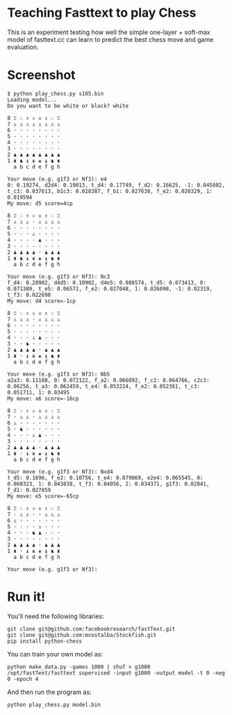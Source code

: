Teaching Fasttext to play Chess
===============================

This is an experiment testing how well the simple one-layer + soft-max model of fasttext.cc
can learn to predict the best chess move and game evaluation.

Screenshot
==========

    $ python play_chess.py s105.bin
    Loading model...
    Do you want to be white or black? white

    8 ♖ ♘ ♗ ♕ ♔ ♗ ♘ ♖
    7 ♙ ♙ ♙ ♙ ♙ ♙ ♙ ♙
    6 · · · · · · · ·
    5 · · · · · · · ·
    4 · · · · · · · ·
    3 · · · · · · · ·
    2 ♟ ♟ ♟ ♟ ♟ ♟ ♟ ♟
    1 ♜ ♞ ♝ ♛ ♚ ♝ ♞ ♜
      a b c d e f g h

    Your move (e.g. g1f3 or Nf3): e4
    0: 0.19274, d2d4: 0.19013, t_d4: 0.17749, f_d2: 0.16625, -1: 0.045802, t_c3: 0.037613, b1c3: 0.028387, f_b1: 0.027638, f_e2: 0.020329, 1: 0.019594
    My move: d5 score=4cp

    8 ♖ ♘ ♗ ♕ ♔ ♗ ♘ ♖
    7 ♙ ♙ ♙ · ♙ ♙ ♙ ♙
    6 · · · · · · · ·
    5 · · · ♙ · · · ·
    4 · · · · ♟ · · ·
    3 · · · · · · · ·
    2 ♟ ♟ ♟ ♟ · ♟ ♟ ♟
    1 ♜ ♞ ♝ ♛ ♚ ♝ ♞ ♜
      a b c d e f g h

    Your move (e.g. g1f3 or Nf3): Nc3
    f_d4: 0.28902, d4d5: 0.10902, d4e5: 0.088574, t_d5: 0.073413, 0: 0.071389, t_e5: 0.06572, f_e2: 0.027048, 1: 0.026098, -1: 0.02319, t_f3: 0.022698
    My move: d4 score=-1cp

    8 ♖ ♘ ♗ ♕ ♔ ♗ ♘ ♖
    7 ♙ ♙ ♙ · ♙ ♙ ♙ ♙
    6 · · · · · · · ·
    5 · · · · · · · ·
    4 · · · ♙ ♟ · · ·
    3 · · ♞ · · · · ·
    2 ♟ ♟ ♟ ♟ · ♟ ♟ ♟
    1 ♜ · ♝ ♛ ♚ ♝ ♞ ♜
      a b c d e f g h

    Your move (e.g. g1f3 or Nf3): Nb5
    a2a3: 0.11108, 0: 0.072122, f_a2: 0.066892, f_c2: 0.064766, c2c3: 0.06256, t_a3: 0.062459, t_e4: 0.053224, f_e2: 0.052361, t_c3: 0.051711, 1: 0.03495
    My move: a6 score=-16cp

    8 ♖ ♘ ♗ ♕ ♔ ♗ ♘ ♖
    7 · ♙ ♙ · ♙ ♙ ♙ ♙
    6 ♙ · · · · · · ·
    5 · ♞ · · · · · ·
    4 · · · ♙ ♟ · · ·
    3 · · · · · · · ·
    2 ♟ ♟ ♟ ♟ · ♟ ♟ ♟
    1 ♜ · ♝ ♛ ♚ ♝ ♞ ♜
      a b c d e f g h

    Your move (e.g. g1f3 or Nf3): Nxd4
    t_d5: 0.1696, f_e2: 0.10756, t_e4: 0.079069, e2e4: 0.065545, 0: 0.060323, 1: 0.043838, t_f3: 0.04056, 2: 0.034371, g1f3: 0.02841, f_d1: 0.027859
    My move: e5 score=-65cp

    8 ♖ ♘ ♗ ♕ ♔ ♗ ♘ ♖
    7 · ♙ ♙ · · ♙ ♙ ♙
    6 ♙ · · · · · · ·
    5 · · · · ♙ · · ·
    4 · · · ♞ ♟ · · ·
    3 · · · · · · · ·
    2 ♟ ♟ ♟ ♟ · ♟ ♟ ♟
    1 ♜ · ♝ ♛ ♚ ♝ ♞ ♜
      a b c d e f g h

    Your move (e.g. g1f3 or Nf3):

Run it!
=======

You'll need the following libraries:

    git clone git@github.com:facebookresearch/fastText.git
    git clone git@github.com:mcostalba/Stockfish.git
    pip install python-chess

You can train your own model as:

    python make_data.py -games 1000 | shuf > g1000
    /opt/fastText/fasttext supervised -input g1000 -output model -t 0 -neg 0 -epoch 4

And then run the program as:

    python play_chess.py model.bin
